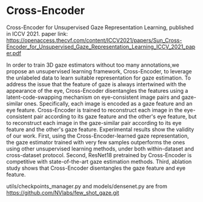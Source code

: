 # Cross-Encoder
Cross-Encoder for Unsupervised Gaze Representation Learning, published in ICCV 2021.
paper link: https://openaccess.thecvf.com/content/ICCV2021/papers/Sun_Cross-Encoder_for_Unsupervised_Gaze_Representation_Learning_ICCV_2021_paper.pdf

In order to train 3D gaze estimators without too many annotations,we propose an unsupervised learning framework, Cross-Encoder, to leverage the unlabeled data to learn suitable representation for gaze estimation. 
To address the issue that the feature of gaze is always intertwined with the appearance of the eye, Cross-Encoder disentangles the features using a latent-code-swapping mechanism on eye-consistent image pairs and gaze-similar ones.
Specifically, each image is encoded as a gaze feature and an eye feature.
Cross-Encoder is trained to reconstruct each image in the eye-consistent pair according to its gaze feature and the other's eye feature, but to reconstruct each image in the gaze-similar pair according to its eye feature and the other's gaze feature.
Experimental results show the validity of our work.
First, using the Cross-Encoder-learned gaze representation, the gaze estimator trained with very few samples outperforms the ones using other unsupervised learning methods, under both within-dataset and cross-dataset protocol. 
Second, ResNet18 pretrained by Cross-Encoder is competitive with state-of-the-art gaze estimation methods.
Third, ablation study shows that Cross-Encoder disentangles the gaze feature and eye feature.

utils/checkpoints_manager.py and models/densenet.py are from https://github.com/NVlabs/few_shot_gaze.git
